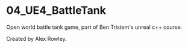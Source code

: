 # 04_UE4_BattleTank
Open world battle tank game, part of Ben Tristem's unreal c++ course. 

Created by Alex Rowley.
